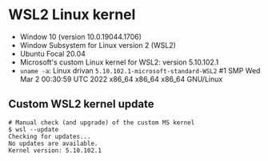 # WSL2 Linux kernel

- Window 10 (version 10.0.19044.1706)
- Window Subsystem for Linux version 2 (WSL2)
- Ubuntu Focal 20.04
- Microsoft's custom Linux kernel for WSL2: version 5.10.102.1
- `uname -a`: Linux drivan `5.10.102.1-microsoft-standard-WSL2` #1 SMP Wed Mar 2 00:30:59 UTC 2022 x86_64 x86_64 x86_64 GNU/Linux


## Custom WSL2 kernel update

```shell
# Manual check (and upgrade) of the custom MS kernel
$ wsl --update
Checking for updates...
No updates are available.
Kernel version: 5.10.102.1
```
